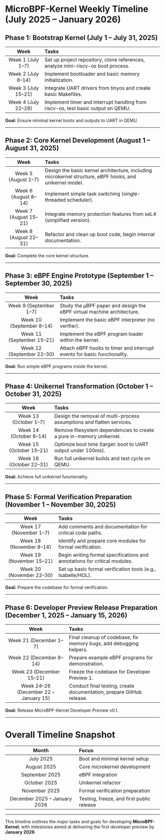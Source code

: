 # MicroBPF-Kernel Weekly Timeline (July 2025 – January 2026)

## Phase 1: Bootstrap Kernel (July 1 – July 31, 2025)

| Week | Tasks |
|:----:|:------|
| Week 1 (July 1–7) | Set up project repository, clone references, analyze mini-riscv-os boot process. |
| Week 2 (July 8–14) | Implement bootloader and basic memory initialization. |
| Week 3 (July 15–21) | Integrate UART drivers from tinyos and create basic Makefiles. |
| Week 4 (July 22–28) | Implement timer and interrupt handling from riscv-os, test basic output on QEMU. |

**Goal:** Ensure minimal kernel boots and outputs to UART in QEMU.

---

## Phase 2: Core Kernel Development (August 1 – August 31, 2025)

| Week | Tasks |
|:----:|:------|
| Week 5 (August 1–7) | Design the basic kernel architecture, including microkernel structure, eBPF hooks, and unikernel model. |
| Week 6 (August 8–14) | Implement simple task switching (single-threaded scheduler). |
| Week 7 (August 15–21) | Integrate memory protection features from seL4 (simplified version). |
| Week 8 (August 22–31) | Refactor and clean up boot code, begin internal documentation. |

**Goal:** Complete the core kernel structure.

---

## Phase 3: eBPF Engine Prototype (September 1 – September 30, 2025)

| Week | Tasks |
|:----:|:------|
| Week 9 (September 1–7) | Study the µBPF paper and design the eBPF virtual machine architecture. |
| Week 10 (September 8–14) | Implement the basic eBPF interpreter (no verifier). |
| Week 11 (September 15–21) | Implement the eBPF program loader within the kernel. |
| Week 12 (September 22–30) | Attach eBPF hooks to timer and interrupt events for basic functionality. |

**Goal:** Run simple eBPF programs inside the kernel.

---

## Phase 4: Unikernel Transformation (October 1 – October 31, 2025)

| Week | Tasks |
|:----:|:------|
| Week 13 (October 1–7) | Design the removal of multi-process assumptions and flatten services. |
| Week 14 (October 8–14) | Remove filesystem dependencies to create a pure in-memory unikernel. |
| Week 15 (October 15–21) | Optimize boot time (target: boot to UART output under 100ms). |
| Week 16 (October 22–31) | Run full unikernel builds and test cycle on QEMU. |

**Goal:** Achieve full unikernel functionality.

---

## Phase 5: Formal Verification Preparation (November 1 – November 30, 2025)

| Week | Tasks |
|:----:|:------|
| Week 17 (November 1–7) | Add comments and documentation for critical code paths. |
| Week 18 (November 8–14) | Identify and prepare core modules for formal verification. |
| Week 19 (November 15–21) | Begin writing formal specifications and annotations for critical modules. |
| Week 20 (November 22–30) | Set up basic formal verification tools (e.g., Isabelle/HOL). |

**Goal:** Prepare the codebase for formal verification.

---

## Phase 6: Developer Preview Release Preparation (December 1, 2025 – January 15, 2026)

| Week | Tasks |
|:----:|:------|
| Week 21 (December 1–7) | Final cleanup of codebase, fix memory bugs, add debugging helpers. |
| Week 22 (December 8–14) | Prepare example eBPF programs for demonstration. |
| Week 23 (December 15–21) | Freeze the codebase for Developer Preview 1. |
| Week 24–26 (December 22 – January 15) | Conduct final testing, create documentation, prepare GitHub release. |

**Goal:** Release MicroBPF-Kernel Developer Preview v0.1.

---

# Overall Timeline Snapshot

| Month | Focus |
|:-----:|:------|
| July 2025 | Boot and minimal kernel setup |
| August 2025 | Core microkernel development |
| September 2025 | eBPF integration |
| October 2025 | Unikernel refactor |
| November 2025 | Formal verification preparation |
| December 2025 – January 2026 | Testing, freeze, and first public release |

---

This timeline outlines the major tasks and goals for developing **MicroBPF-Kernel**, with milestones aimed at delivering the first developer preview by **January 2026**. 
